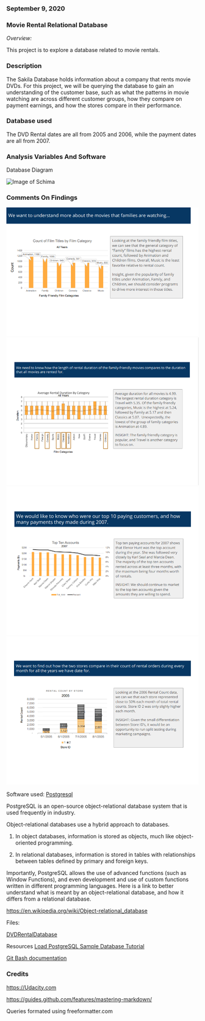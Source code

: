### September 9, 2020

### Movie Rental Relational Database
*Overview:*

This project is to explore a database related to movie rentals.

### Description
The Sakila Database holds information about a company that rents movie DVDs. For this project, we will be querying the database to gain an understanding of the customer base, such as what the patterns in movie watching are across different customer groups, how they compare on payment earnings, and how the stores compare in their performance.

### Database used
The DVD Rental dates are all from 2005 and 2006, while the payment dates are all from 2007.

### Analysis Variables And Software
Database Diagram

![Image of Schima](https://video.udacity-data.com/topher/2018/September/5ba95d23_dvd-rental-erd-2/dvd-rental-erd-2.png)


### Comments On Findings

![Slide 1](https://github.com/cphillips103/DVDRentalDatabase/blob/main/Slide1.png)
![Slide 2](https://github.com/cphillips103/DVDRentalDatabase/blob/main/Slide2.png)
![Slide 3](https://github.com/cphillips103/DVDRentalDatabase/blob/main/Slide3.png)
![Slide 4](https://github.com/cphillips103/DVDRentalDatabase/blob/main/Slide4.png)

Software used:
[Postgresql](https://www.postgresql.org/)

PostgreSQL is an open-source object-relational database system that is used frequently in industry.

Object-relational databases use a hybrid approach to databases.

1. In object databases, information is stored as objects, much like object-oriented programming.

2. In relational databases, information is stored in tables with relationships between tables defined by primary and foreign keys.

Importantly, PostgreSQL allows the use of advanced functions (such as Window Functions), and even development and use of custom functions written in different programming languages. Here is a link to better understand what is meant by an object-relational database, and how it differs from a relational database.

https://en.wikipedia.org/wiki/Object-relational_database

Files:

[DVDRentalDatabase](http://www.postgresqltutorial.com/postgresql-sample-database/)






Resources
[Load PostgreSQL Sample Database Tutorial](https://www.postgresqltutorial.com/load-postgresql-sample-database/)

[Git Bash documentation](https://git-scm.com/doc)


### Credits

https://Udacity.com

https://guides.github.com/features/mastering-markdown/

Queries formated using freeformatter.com